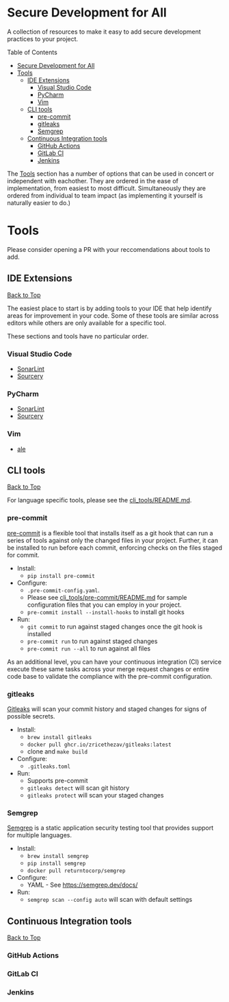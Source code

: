 # Secure Development for All

A collection of resources to make it easy to add secure development practices
to your project.

Table of Contents

- [Secure Development for All](#secure-development-for-all)
- [Tools](#tools)
  - [IDE Extensions](#ide-extensions)
    - [Visual Studio Code](#visual-studio-code)
    - [PyCharm](#pycharm)
    - [Vim](#vim)
  - [CLI tools](#cli-tools)
    - [pre-commit](#pre-commit)
    - [gitleaks](#gitleaks)
    - [Semgrep](#semgrep)
  - [Continuous Integration tools](#continuous-integration-tools)
    - [GitHub Actions](#github-actions)
    - [GitLab CI](#gitlab-ci)
    - [Jenkins](#jenkins)

The [Tools](#tools) section has a number of options that can be used in
concert or independent with eachother. They are ordered in the ease of
implementation, from easiest to most difficult. Simultaneously they are
ordered from individual to team impact (as implementing it yourself is
naturally easier to do.)

# Tools

Please consider opening a PR with your reccomendations about tools to add.

## IDE Extensions

[Back to Top](#secure-development-for-all)

The easiest place to start is by adding tools to your IDE that help identify
areas for improvement in your code. Some of these tools are similar across
editors while others are only available for a specific tool.

These sections and tools have no particular order.

### Visual Studio Code

* [SonarLint](https://www.sonarsource.com/products/sonarlint/)
* [Sourcery](https://sourcery.ai/)

### PyCharm

* [SonarLint](https://www.sonarsource.com/products/sonarlint/)
* [Sourcery](https://sourcery.ai/)

### Vim

* [ale](https://github.com/dense-analysis/ale)

## CLI tools

[Back to Top](#secure-development-for-all)

For language specific tools, please see the
[cli_tools/README.md](cli_tools/README.md).

### pre-commit

[pre-commit](https://pre-commit.com/) is a flexible tool that installs itself
as a git hook that can run a series of tools against only the changed files
in your project. Further, it can be installed to run before each commit,
enforcing checks on the files staged for commit.

* Install:
  * `pip install pre-commit`
* Configure:
  * `.pre-commit-config.yaml`.
  * Please see [cli_tools/pre-commit/README.md](cli_tools/pre-commit/README.md)
    for sample configuration files that you can employ in your project.
  * `pre-commit install --install-hooks` to install git hooks
* Run:
  * `git commit` to run against staged changes once the git hook is installed
  * `pre-commit run` to run against staged changes
  * `pre-commit run --all` to run against all files

As an additional level, you can have your continuous integration (CI) service
execute these same tasks across your merge request changes or entire code base
to validate the compliance with the pre-commit configuration.

### gitleaks

[Gitleaks](https://github.com/gitleaks/gitleaks) will scan your commit history
and staged changes for signs of possible secrets.

* Install:
  * `brew install gitleaks`
  * `docker pull ghcr.io/zricethezav/gitleaks:latest`
  * clone and `make build`
* Configure:
  * `.gitleaks.toml`
* Run:
  * Supports pre-commit
  * `gitleaks detect` will scan git history
  * `gitleaks protect` will scan your staged changes

### Semgrep

[Semgrep](https://github.com/returntocorp/semgrep) is a static application
security testing tool that provides support for multiple languages.

* Install:
  * `brew install semgrep`
  * `pip install semgrep`
  * `docker pull returntocorp/semgrep`
* Configure:
  * YAML - See https://semgrep.dev/docs/
* Run:
  * `semgrep scan --config auto` will scan with default settings

## Continuous Integration tools

[Back to Top](#secure-development-for-all)

### GitHub Actions

### GitLab CI

### Jenkins
